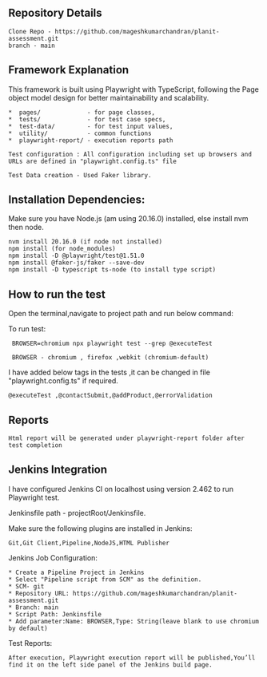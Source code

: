 ## Repository Details

    Clone Repo - https://github.com/mageshkumarchandran/planit-assessment.git
    branch - main

## Framework Explanation

 This framework is built using Playwright with TypeScript, following the Page object model design for better maintainability and scalability.

    *  pages/             - for page classes,
    *  tests/             - for test case specs,
    *  test-data/         - for test input values,
    *  utility/           - common functions
    *  playwright-report/ - execution reports path

    Test configuration : All configuration including set up browsers and URLs are defined in "playwright.config.ts" file

    Test Data creation - Used Faker library.


## Installation Dependencies:
Make sure you have Node.js (am using 20.16.0) installed, else install nvm then node.

    nvm install 20.16.0 (if node not installed)
    npm install (for node_modules)
    npm install -D @playwright/test@1.51.0
    npm install @faker-js/faker --save-dev
    npm install -D typescript ts-node (to install type script)


## How to run the test

  Open the terminal,navigate to project path and run below command:

  To run test:
  
     BROWSER=chromium npx playwright test --grep @executeTest

     BROWSER - chromium , firefox ,webkit (chromium-default)

  I have added below tags in the tests ,it can be changed in file "playwright.config.ts" if required.

    @executeTest ,@contactSubmit,@addProduct,@errorValidation

## Reports
    Html report will be generated under playwright-report folder after test completion

## Jenkins Integration
  I have configured Jenkins CI on localhost using version 2.462 to run Playwright test.

  Jenkinsfile path - projectRoot/Jenkinsfile.

  Make sure the following plugins are installed in Jenkins:

    Git,Git Client,Pipeline,NodeJS,HTML Publisher

  Jenkins Job Configuration:

    * Create a Pipeline Project in Jenkins
    * Select "Pipeline script from SCM" as the definition.
    * SCM- git
    * Repository URL: https://github.com/mageshkumarchandran/planit-assessment.git
    * Branch: main
    * Script Path: Jenkinsfile
    * Add parameter:Name: BROWSER,Type: String(leave blank to use chromium by default)

  Test Reports:

    After execution, Playwright execution report will be published,You’ll find it on the left side panel of the Jenkins build page.


